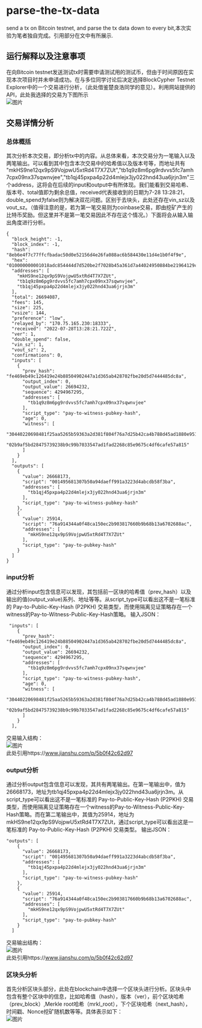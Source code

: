 # parse-the-tx-data
send a tx on Bitcoin testnet, and parse the tx data down to every bit,本次实验为笔者独自完成。引用部分在文中有所展示.
## 运行解释以及注意事项
在向Bitcoin testnet发送测试tx时需要申请测试用的测试币，但由于时间原因在实现本次项目时并未申请成功。在与多位同学讨论后决定选择BlockCypher Testnet Explorer中的一个交易进行分析，（此处借鉴楚良浩同学的意见）。利用网站提供的API，此处我选择的交易为下图所示  
![图片](https://user-images.githubusercontent.com/105708747/181669940-3103ed85-7704-4210-9eb2-e499531e1061.png)
## 交易详情分析
### 总体概括
其次分析本次交易，即分析tx中的内容。从总体来看，本次交易分为一笔输入以及两笔输出。可以看到其中包含本次交易中的哈希值以及版本号等，而地址共有
"mkHS9ne12qx9pS9VojpwU5xtRd4T7X7ZUt","tb1q9z8m6pg9rdvvs5fc7amh7cpx09nx37sqwnvjee","tb1qj45pxpa4p22d4mlejx3jy022hnd43ua6jrjn3m"三个address，这将会在后续的input和output中有所体现。我们能看到交易哈希、版本号、total值即为剩余总值，received代表接收到的日期为7-28 13:28:21，double_spend为false则为解决双花问题。区别于去块头，此处还存在vin_sz以及vout_sz。（值得注意的是，若为第一笔交易则为coinbase交易，即由挖矿产生的比特币奖励。但这里并不是第一笔交易因此不存在这个情况。）下面将会从输入输出角度进行分析。
```
{
  "block_height": -1,
  "block_index": -1,
  "hash": "8eb6e4f7c77ffcfbadac50d0e52156d4e26fa088ac6b584430e11d4e1b0f4f9e",
  "hex": "010000000001018adc854444d7d520be2f7028b45a361d7a44024950884be21964129cb49e46fe0000000000ffffffff028dec96010000000016001495681307b50a94daeff991a3223d4abcdb58f3ba3a650000000000001976a914344a0f48ca150ec2b903817660b9b68b13a6702688ac024730440220698481f25aa5265b59363a2d381f804f76a7d25b42ca4b788d45ad1880e9515d02204f54754e6eaca8cfd961fcba98b0d2f842f01179803b6271dc3f602e7f1a0b8a012102b9af5bd28475739238b9c99b7033547ad1fad2268c85e9675c4df6cafe57a81500000000",
  "addresses": [
    "mkHS9ne12qx9pS9VojpwU5xtRd4T7X7ZUt",
    "tb1q9z8m6pg9rdvvs5fc7amh7cpx09nx37sqwnvjee",
    "tb1qj45pxpa4p22d4mlejx3jy022hnd43ua6jrjn3m"
  ],
  "total": 26694087,
  "fees": 145,
  "size": 225,
  "vsize": 144,
  "preference": "low",
  "relayed_by": "170.75.165.230:18333",
  "received": "2022-07-28T13:28:21.722Z",
  "ver": 1,
  "double_spend": false,
  "vin_sz": 1,
  "vout_sz": 2,
  "confirmations": 0,
  "inputs": [
    {
      "prev_hash": "fe469eb49c126419e24b88504902447a1d365ab428702fbe20d5d7444485dc8a",
      "output_index": 0,
      "output_value": 26694232,
      "sequence": 4294967295,
      "addresses": [
        "tb1q9z8m6pg9rdvvs5fc7amh7cpx09nx37sqwnvjee"
      ],
      "script_type": "pay-to-witness-pubkey-hash",
      "age": 0,
      "witness": [
        "30440220698481f25aa5265b59363a2d381f804f76a7d25b42ca4b788d45ad1880e9515d02204f54754e6eaca8cfd961fcba98b0d2f842f01179803b6271dc3f602e7f1a0b8a01",
        "02b9af5bd28475739238b9c99b7033547ad1fad2268c85e9675c4df6cafe57a815"
      ]
    }
  ],
  "outputs": [
    {
      "value": 26668173,
      "script": "001495681307b50a94daeff991a3223d4abcdb58f3ba",
      "addresses": [
        "tb1qj45pxpa4p22d4mlejx3jy022hnd43ua6jrjn3m"
      ],
      "script_type": "pay-to-witness-pubkey-hash"
    },
    {
      "value": 25914,
      "script": "76a914344a0f48ca150ec2b903817660b9b68b13a6702688ac",
      "addresses": [
        "mkHS9ne12qx9pS9VojpwU5xtRd4T7X7ZUt"
      ],
      "script_type": "pay-to-pubkey-hash"
    }
  ]
}
```
### input分析
通过分析input包含信息可以发现，其包括前一区块的哈希值（prev_hash）以及输出的值(output_value)系列、地址等等。从script_type可以看出这不是一笔标准的 Pay-to-Public-Key-Hash (P2PKH) 交易类型，而使用隔离见证策略存在一个witness的Pay-to-Witness-Public-Key-Hash策略。
输入JSON：
```
 "inputs": [
    {
      "prev_hash": "fe469eb49c126419e24b88504902447a1d365ab428702fbe20d5d7444485dc8a",
      "output_index": 0,
      "output_value": 26694232,
      "sequence": 4294967295,
      "addresses": [
        "tb1q9z8m6pg9rdvvs5fc7amh7cpx09nx37sqwnvjee"
      ],
      "script_type": "pay-to-witness-pubkey-hash",
      "age": 0,
      "witness": [
        "30440220698481f25aa5265b59363a2d381f804f76a7d25b42ca4b788d45ad1880e9515d02204f54754e6eaca8cfd961fcba98b0d2f842f01179803b6271dc3f602e7f1a0b8a01",
        "02b9af5bd28475739238b9c99b7033547ad1fad2268c85e9675c4df6cafe57a815"
      ]
    }
  ],
```
交易输入结构：  
![图片](https://user-images.githubusercontent.com/105708747/181671903-bad331f0-8cbe-4517-8fe2-30efb39ed3fc.png)  
此处引用https://www.jianshu.com/p/5b0f42c62d97
### output分析
通过分析output包含信息可以发现，其共有两笔输出。在第一笔输出中，值为26668173，地址为tb1qj45pxpa4p22d4mlejx3jy022hnd43ua6jrjn3m。从script_type可以看出这不是一笔标准的 Pay-to-Public-Key-Hash (P2PKH) 交易类型，而使用隔离见证策略存在一个witness的Pay-to-Witness-Public-Key-Hash策略。而在第二笔输出中，其值为25914，地址为mkHS9ne12qx9pS9VojpwU5xtRd4T7X7ZUt，通过script_type可以看出这是一笔标准的 Pay-to-Public-Key-Hash (P2PKH) 交易类型。
输出JSON：
```
"outputs": [
    {
      "value": 26668173,
      "script": "001495681307b50a94daeff991a3223d4abcdb58f3ba",
      "addresses": [
        "tb1qj45pxpa4p22d4mlejx3jy022hnd43ua6jrjn3m"
      ],
      "script_type": "pay-to-witness-pubkey-hash"
    },
    {
      "value": 25914,
      "script": "76a914344a0f48ca150ec2b903817660b9b68b13a6702688ac",
      "addresses": [
        "mkHS9ne12qx9pS9VojpwU5xtRd4T7X7ZUt"
      ],
      "script_type": "pay-to-pubkey-hash"
    }
  ]
```
交易输出结构：  
![图片](https://user-images.githubusercontent.com/105708747/181672563-9a35dfbb-b1a0-478e-9fd1-19ee8e5274b3.png)  
此处引用https://www.jianshu.com/p/5b0f42c62d97
### 区块头分析
首先分析区块头部分，此处在blockchain中选择一个区块头进行分析。区块头中包含有整个区块中的信息，比如哈希值（hash），版本（ver），前个区块哈希（prev_block）,Merkle root哈希（mrkl_root），下个区块哈希（next_hash），时间戳、Nonce挖矿随机数等等。具体表示如下：  
![图片](https://user-images.githubusercontent.com/105708747/181510219-5dbedb2f-9fb7-4210-ab71-8d2608fd5569.png)
